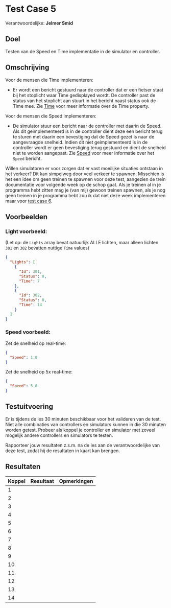 # Test Case 5
Verantwoordelijke: **Jelmer Smid**

## Doel
Testen van de Speed en Time implementatie in de simulator en controller.

## Omschrijving
Voor de mensen die Time implementeren: 
- Er wordt een bericht gestuurd naar de controller dat er een fietser staat bij het stoplicht waar Time gedisplayed wordt. De controller past de status van het stoplicht aan stuurt in het bericht naast status ook de Time mee. Zie [Time] voor meer informatie over de Time property.

Voor de mensen die Speed implementeren: 
- De simulator stuur een bericht naar de controller met daarin de Speed. Als dit geimplementeerd is in de controller dient deze een bericht terug te sturen met daarin een bevestiging dat de Speed gezet is naar de aangevraagde snelheid. Indien dit niet geimplementeerd is in de controller wordt er geen bevestiging terug gestuurd en dient de snelheid niet te worden aangepast. Zie [Speed] voor meer informatie over het `Speed` bericht.

Willen simulatoren er voor zorgen dat er vast moeilijke situaties ontstaan in het verkeer? Dit kan simpelweg door veel verkeer te spawnen. Misschien is het een idee om geen treinen te spawnen voor deze test, aangezien de trein documentatie voor volgende week op de schop gaat. Als je treinen al in je programma hebt zitten mag je (van mij) gewoon treinen spawnen, als je nog geen treinen in je programma hebt zou ik dat niet deze week implementeren maar voor [test case 6].

## Voorbeelden

### Light voorbeeld:
(Let op: de `Lights` array bevat natuurlijk ALLE lichten, maar alleen lichten `301` en `302` bevatten nuttige `Time` values)
```json
{
  "Lights": [
    {
      "Id": 301,
      "Status": 0,
      "Time": 7
    },
    {
      "Id": 302,
      "Status": 0,
      "Time": 14
    }
  ]
}
```

### Speed voorbeeld:
Zet de snelheid op real-time:
```json
{
  "Speed": 1.0
}
```
Zet de snelheid op 5x real-time:
```json
{
  "Speed": 5.0
}
```

## Testuitvoering
Er is tijdens de les 30 minuten beschikbaar voor het valideren van de test. Niet alle combinaties van controllers en simulators kunnen in die 30 minuten worden getest. Probeer als koppel je controller en simulator met zoveel mogelijk andere controllers en simulators te testen.

Rapporteer jouw resultaten z.s.m. na de les aan de verantwoordelijke van deze test, zodat hij de resultaten in kaart kan brengen.

## Resultaten
| Koppel | Resultaat | Opmerkingen |
| --- | --- | --- |
| 1 | | |
| 2 | | |
| 3 | | |
| 4 | | |
| 5 | | |
| 6 | | |
| 7 | | |
| 8 | | |
| 9 | | |
| 10 | | |
| 11 | | |
| 12 | | |
| 13 | | |
| 14 | | |

[Time]: </doc/Datauitwisseling/Controller%20naar%20Simulator.md>
[Speed]: </doc/Datauitwisseling/Simulatiesnelheid.md>
[test case 6]: </test-cases/test-case-6.md>

